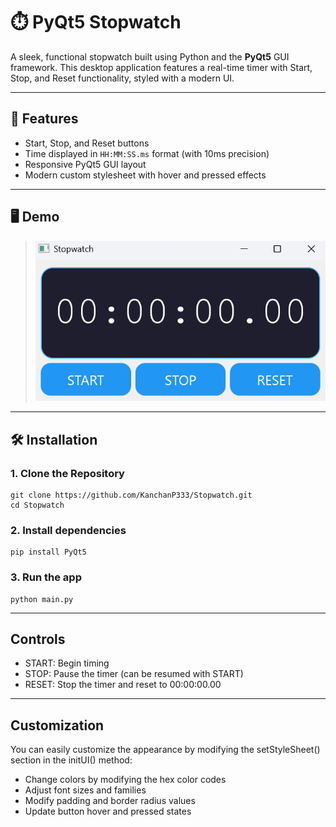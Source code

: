 # ⏱️ PyQt5 Stopwatch

A sleek, functional stopwatch built using Python and the **PyQt5** GUI framework. This desktop application features a real-time timer with Start, Stop, and Reset functionality, styled with a modern UI.

---

## 🎯 Features

- Start, Stop, and Reset buttons
- Time displayed in `HH:MM:SS.ms` format (with 10ms precision)
- Responsive PyQt5 GUI layout
- Modern custom stylesheet with hover and pressed effects

---

## 🖥️ Demo

> ![Stopwatch Demo](stopwatch/digitalClockScreenshot.png)  


---

## 🛠️ Installation

### 1. Clone the Repository

```
git clone https://github.com/KanchanP333/Stopwatch.git
cd Stopwatch
```

### 2. Install dependencies

```
pip install PyQt5
```

### 3. Run the app

```
python main.py
```

---

## Controls

- START: Begin timing
- STOP: Pause the timer (can be resumed with START)
- RESET: Stop the timer and reset to 00:00:00.00

---

## Customization
You can easily customize the appearance by modifying the setStyleSheet() section in the initUI() method:

- Change colors by modifying the hex color codes
- Adjust font sizes and families
- Modify padding and border radius values
- Update button hover and pressed states
